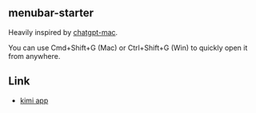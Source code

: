 ## menubar-starter

Heavily inspired by [chatgpt-mac](https://github.com/vincelwt/chatgpt-mac/).

You can use Cmd+Shift+G (Mac) or Ctrl+Shift+G (Win) to quickly open it from anywhere.

## Link

- [kimi app](https://github.com/hocgin/kimi-app/)

